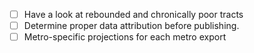 * [ ] Have a look at rebounded and chronically poor tracts
* [ ] Determine proper data attribution before publishing.
* [ ] Metro-specific projections for each metro export
